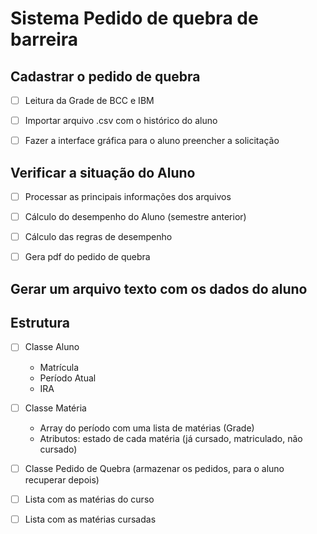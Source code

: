 # Sistema Pedido de quebra de barreira


## Cadastrar o pedido de quebra
- [ ] Leitura da Grade de BCC e IBM
- [ ] Importar arquivo .csv com o histórico do aluno
- [ ] Fazer a interface gráfica para o aluno preencher a solicitação


## Verificar a situação do Aluno
- [ ] Processar as principais informações dos arquivos
- [ ] Cálculo do desempenho do Aluno (semestre anterior)
- [ ] Cálculo das regras de desempenho
- [ ] Gera pdf do pedido de quebra



## Gerar um arquivo texto com os dados do aluno



## Estrutura 

- [ ] Classe Aluno
    - Matrícula 
    - Período Atual
    - IRA

 


- [ ] Classe Matéria
    - Array do período com uma lista de matérias (Grade)
    - Atributos: estado de cada matéria (já cursado, matriculado, não cursado)

- [ ] Classe Pedido de Quebra (armazenar os pedidos, para o aluno recuperar depois)
- [ ] Lista com as matérias do curso 
- [ ] Lista com as matérias cursadas

